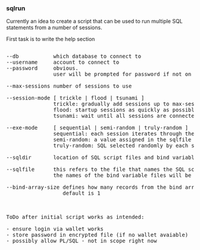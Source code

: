 <h3>sqlrun</h3>

Currently an idea to create a script that can be used to run multiple SQL statements from a number of sessions.

First task is to write the help section

<pre>

--db           which database to connect to
--username     account to connect to
--password     obvious. 
               user will be prompted for password if not on the command line

--max-sessions number of sessions to use

--session-mode [ trickle | flood | tsunami ]
               trickle: gradually add sessions up to max-sessions
               flood: startup sessions as quickly as possible
               tsunami: wait until all sessions are connected before they are allowed to work

--exe-mode     [ sequential | semi-random | truly-random ]
               sequential: each session iterates through the SQL statements serially
               semi-random: a value assigned in the sqlfile determines how frequently each SQL is executed
               truly-random: SQL selected randomly by each session

--sqldir       location of SQL script files and bind variable files. default is ./SQL

--sqlfile      this refers to the file that names the SQL script files to use
               the names of the bind variable files will be defined here as well

--bind-array-size defines how many records from the bind array file are to be used per SQL executioin
                  default is 1



ToDo after initial script works as intended:

- ensure login via wallet works
- store password in encrypted file (if no wallet avaiable)
- possibly allow PL/SQL - not in scope right now



</pre>

